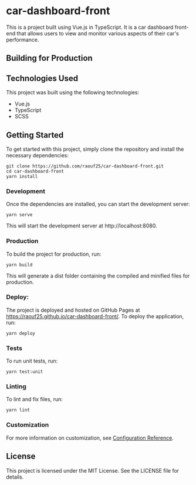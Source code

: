 # car-dashboard-front

This is a project built using Vue.js in TypeScript. It is a car dashboard front-end that allows users to view and monitor various aspects of their car's performance.

## Building for Production

## Technologies Used
This project was built using the following technologies:
- Vue.js
- TypeScript
- SCSS

## Getting Started
To get started with this project, simply clone the repository and install the necessary dependencies:
``` shell
git clone https://github.com/raouf25/car-dashboard-front.git
cd car-dashboard-front
yarn install
```

### Development
Once the dependencies are installed, you can start the development server:
```
yarn serve
```
This will start the development server at http://localhost:8080.

### Production
To build the project for production, run:
```
yarn build
```
This will generate a dist folder containing the compiled and minified files for production.

### Deploy:
The project is deployed and hosted on GitHub Pages at https://raouf25.github.io/car-dashboard-front/.
To deploy the application, run:
```
yarn deploy
```

### Tests
To run unit tests, run:
```
yarn test:unit
```

### Linting
To lint and fix files, run:
```
yarn lint
```

### Customization

For more information on customization, see [Configuration Reference](https://cli.vuejs.org/config/).

## License
This project is licensed under the MIT License. See the LICENSE file for details.

